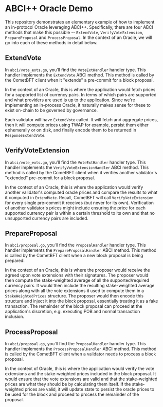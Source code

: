 # ABCI++ Oracle Demo

This repository demonstrates an elementary example of how to implement an in-protocol
Oracle leveraging ABCI++. Specifically, there are four ABCI methods that make this
possible -- `ExtendVote`, `VerifyVoteExtension`, `PrepareProposal` and `ProcessProposal`.
In the context of an Oracle, we will go into each of these methods in detail below.

## ExtendVote

In `abci/vote_exts.go`, you'll find the `VoteExtHandler` handler type. This handler
implements the `ExtendVote` ABCI method. This method is called by the CometBFT
client when it "extends" a pre-commit for a block proposal.

In the context of an Oracle, this is where the application would fetch prices
for a supported list of currency pairs. In terms of which pairs are supported and
what providers are used is up to the application. Since we're implementing an
in-process Oracle, it naturally makes sense for these to exist on-chain to be
governed by governance.

Each validator will have `ExtendVote` called. It will fetch and aggregate prices,
then it will compute prices using TWAP for example, persist them either ephemerally
or on disk, and finally encode them to be returned in `ResponseExtendVote`.

## VerifyVoteExtension

In `abci/vote_exts.go`, you'll find the `VoteExtHandler` handler type. This handler
implements the `VerifyVoteExtensionHandler` ABCI method. This method is called by
the CometBFT client when it verifies another validator's "extended" pre-commit
for a block proposal.

In the context of an Oracle, this is where the application would verify another
validator's computed oracle prices and compare the results to what it computed in
`ExtendVote`. Recall, CometBFT will call `VerifyVoteExtension` for every single
pre-commit it receives (but never for its own). Verification of another validator's
prices might include ensuring the price for each supported currency pair is within
a certain threshold to its own and that no unsupported currency pairs are included.

## PrepareProposal

In `abci/proposal.go`, you'll find the `ProposalHandler` handler type. This handler
implements the `PrepareProposalHandler` ABCI method. This method is called by the
CometBFT client when a new block proposal is being prepared.

In the context of an Oracle, this is where the proposer would receive the agreed
upon vote extensions with their signatures. The proposer would then compute the
stake-weighted average of all the supported/required currency pairs. It would
then include the resulting stake-weighted average prices along with all the vote
extensions it used to compute them in a `StakeWeightedPrices` structure. The
proposer would then encode this structure and inject it into the block proposal,
essentially treating it as a fake transaction. The remainder of the block proposal
can proceed at the application's discretion, e.g. executing POB and normal transaction
inclusion.

## ProcessProposal

In `abci/proposal.go`, you'll find the `ProposalHandler` handler type. This handler
implements the `ProcessProposalHandler` ABCI method. This method is called by the
CometBFT client when a validator needs to process a block proposal.

In the context of Oracle, this is where the application would verify the vote
extensions and the stake-weighted prices included in the block proposal. It would
ensure that the vote extensions are valid and that the stake-weighted prices are
what they should be by calculating them itself. If the stake-weighted prices are
valid, it will update state to persist the oracle prices to be used for the block
and proceed to process the remainder of the proposal.
